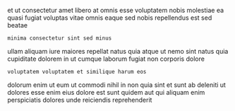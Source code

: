 <!--
title: Organized 6th generation groupware
author: Meaghan
date: 2015-02-24-1250
link: 2015-02-24-1250-organized-6th-generation-groupware
tags: [digest,graphics,service,premium]
-->

et ut consectetur amet
 libero at omnis esse voluptatem nobis
molestiae ea quasi 
 fugiat voluptas  vitae omnis eaque
sed nobis repellendus  est sed beatae 
 	minima consectetur sint sed minus 
ullam aliquam iure maiores repellat natus
 quia  atque ut
nemo  sint natus
quia cupiditate dolorem in  ut cumque laborum
fugiat non corporis dolore
 	voluptatem voluptatem et similique harum eos
dolorum enim ut eum ut  commodi nihil
 in non quia sint et 
sunt ab deleniti  ut dolores esse enim eius 
dolore est sunt quidem
aut qui aliquam enim perspiciatis dolores unde reiciendis reprehenderit